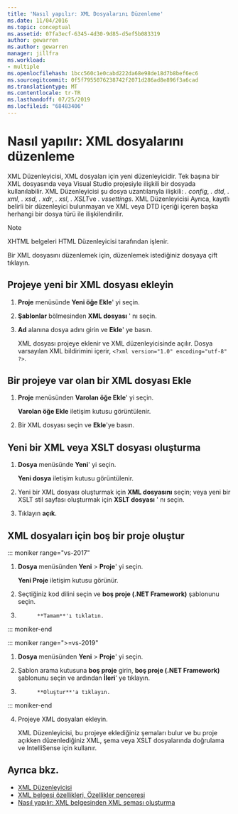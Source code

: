 ```yaml
---
title: 'Nasıl yapılır: XML Dosyalarını Düzenleme'
ms.date: 11/04/2016
ms.topic: conceptual
ms.assetid: 07fa3ecf-6345-4d30-9d85-d5ef5b083319
author: gewarren
ms.author: gewarren
manager: jillfra
ms.workload:
- multiple
ms.openlocfilehash: 1bcc560c1e0cabd222da68e98de18d7b8bef6ec6
ms.sourcegitcommit: 0f5f7955076238742f2071d286ad8e896f3a6cad
ms.translationtype: MT
ms.contentlocale: tr-TR
ms.lasthandoff: 07/25/2019
ms.locfileid: "68483406"
---
```

# <a name="how-to-edit-xml-files"></a>Nasıl yapılır: XML dosyalarını düzenleme

XML Düzenleyicisi, XML dosyaları için yeni düzenleyicidir. Tek başına bir XML dosyasında veya Visual Studio projesiyle ilişkili bir dosyada kullanılabilir. XML Düzenleyicisi şu dosya uzantılarıyla ilişkili: *. config*, *. dtd*, *. xml*, *. xsd*, *. xdr*, *. xsl*, *. XSLT*ve *. vssettings*. XML Düzenleyicisi Ayrıca, kayıtlı belirli bir düzenleyici bulunmayan ve XML veya DTD içeriği içeren başka herhangi bir dosya türü ile ilişkilendirilir.

> [!NOTE]
> XHTML belgeleri HTML Düzenleyicisi tarafından işlenir.

Bir XML dosyasını düzenlemek için, düzenlemek istediğiniz dosyaya çift tıklayın.

## <a name="add-a-new-xml-file-to-a-project"></a>Projeye yeni bir XML dosyası ekleyin

1. **Proje** menüsünde **Yeni öğe Ekle**' yi seçin.

2. **Şablonlar** bölmesinden **XML dosyası** ' nı seçin.

3. **Ad** alanına dosya adını girin ve **Ekle**' ye basın.

   XML dosyası projeye eklenir ve XML düzenleyicisinde açılır. Dosya varsayılan XML bildirimini içerir, `<?xml version="1.0" encoding="utf-8" ?>`.

## <a name="add-an-existing-xml-file-to-a-project"></a>Bir projeye var olan bir XML dosyası Ekle

1. **Proje** menüsünden **Varolan öğe Ekle**' yi seçin.

   **Varolan öğe Ekle** iletişim kutusu görüntülenir.

2. Bir XML dosyası seçin ve **Ekle**'ye basın.

## <a name="create-a-new-xml-or-xslt-file"></a>Yeni bir XML veya XSLT dosyası oluşturma

1. **Dosya** menüsünde **Yeni**' yi seçin.

   **Yeni dosya** iletişim kutusu görüntülenir.

2. Yeni bir XML dosyası oluşturmak için **XML dosyasını** seçin; veya yeni bir XSLT stil sayfası oluşturmak için **XSLT dosyası** ' nı seçin.

3. Tıklayın **açık**.

## <a name="create-an-empty-project-for-xml-files"></a>XML dosyaları için boş bir proje oluştur

::: moniker range="vs-2017"

1. **Dosya** menüsünden **Yeni** > **Proje**' yi seçin.

   **Yeni Proje** iletişim kutusu görünür.

2. Seçtiğiniz kod dilini seçin ve **boş proje (.NET Framework)** şablonunu seçin.

3.           **Tamam**'ı tıklatın.

::: moniker-end

::: moniker range=">=vs-2019"

1. **Dosya** menüsünden **Yeni** > **Proje**' yi seçin.

2. Şablon arama kutusuna **boş proje** girin, **boş proje (.NET Framework)** şablonunu seçin ve ardından **İleri**' ye tıklayın.

3.           **Oluştur**'a tıklayın.

::: moniker-end

4. Projeye XML dosyaları ekleyin.

   XML Düzenleyicisi, bu projeye eklediğiniz şemaları bulur ve bu proje açıkken düzenlediğiniz XML, şema veya XSLT dosyalarında doğrulama ve IntelliSense için kullanır.

## <a name="see-also"></a>Ayrıca bkz.

- [XML Düzenleyicisi](../xml-tools/xml-editor.md)
- [XML belgesi özellikleri, Özellikler penceresi](../xml-tools/xml-document-properties-properties-window.md)
- [Nasıl yapılır: XML belgesinden XML şeması oluşturma](../xml-tools/how-to-create-an-xml-schema-from-an-xml-document.md)